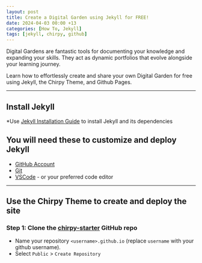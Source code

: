 ```yaml
---
layout: post
title: Create a Digital Garden using Jekyll for FREE!
date: 2024-04-03 00:00 +13
categories: [How To, Jekyll]
tags: [jekyll, chirpy, github]
---
```


Digital Gardens are fantastic tools for documenting your knowledge and expanding your skills. They act as dynamic portfolios that evolve alongside your learning journey.

Learn how to effortlessly create and share your own Digital Garden for free using Jekyll, the Chirpy Theme, and Github Pages.

---
## **Install Jekyll**

*Use [Jekyll Installation Guide](https://jekyllrb.com/docs/installation/) to install Jekyll and its dependencies


## **You will need these to customize and deploy Jekyll**
-  [GitHub Account](https://github.com/)
-  [Git](https://github.com/git-guides/install-git)
-  [VSCode](https://code.visualstudio.com/download) - or your preferred code editor


---
## **Use the Chirpy Theme to create and deploy the site**

### Step 1: Clone the [chirpy-starter](https://github.com/new?template_name=chirpy-starter&template_owner=cotes2020) GitHub repo

- Name your repository `<username>.github.io` (replace `username` with your github username).
- Select `Public` > `Create Repository`